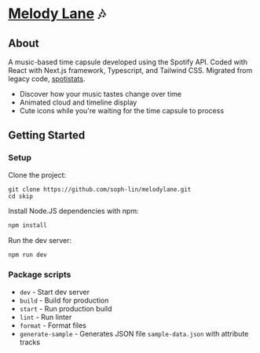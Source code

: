 # [Melody Lane](https://melodylane.sophli.in/) 🎶
## About
A music-based time capsule developed using the Spotify API. Coded with React with Next.js framework, Typescript, and Tailwind CSS. Migrated from legacy code, [spotistats](https://github.com/soph-lin/sophli/tree/main/spotistats).
* Discover how your music tastes change over time
* Animated cloud and timeline display
* Cute icons while you're waiting for the time capsule to process

## Getting Started
### Setup
Clone the project:
```
git clone https://github.com/soph-lin/melodylane.git
cd skip
```

Install Node.JS dependencies with npm:
```bash
npm install
```

Run the dev server:

```bash
npm run dev
```

### Package scripts

- `dev` - Start dev server
- `build` - Build for production
- `start` - Run production build
- `lint` - Run linter
- `format` - Format files
-  `generate-sample` - Generates JSON file `sample-data.json` with attribute tracks
